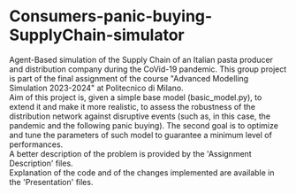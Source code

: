 # Consumers-panic-buying-SupplyChain-simulator
Agent-Based simulation of the Supply Chain of an Italian pasta producer and distribution company during the CoVid-19 pandemic. This group project is part of the final assignment of the course "Advanced Modelling Simulation 2023-2024" at Politecnico di Milano.  
Aim of this project is, given a simple base model (basic_model.py), to extend it and make it more realistic, to assess the robustness of the distribution network against disruptive events (such as, in this case, the pandemic and the following panic buying). The second goal is to optimize and tune the parameters of such model to guarantee a minimum level of performances.  
A better description of the problem is provided by the 'Assignment Description' files.  
Explanation of the code and of the changes implemented are available in the 'Presentation' files.  
